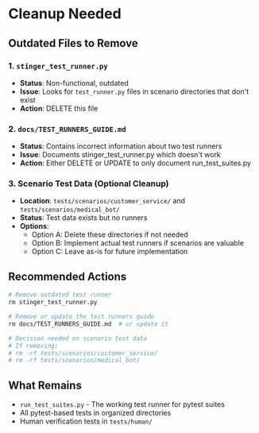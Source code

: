 # Cleanup Needed

## Outdated Files to Remove

### 1. `stinger_test_runner.py`
- **Status**: Non-functional, outdated
- **Issue**: Looks for `test_runner.py` files in scenario directories that don't exist
- **Action**: DELETE this file

### 2. `docs/TEST_RUNNERS_GUIDE.md` 
- **Status**: Contains incorrect information about two test runners
- **Issue**: Documents stinger_test_runner.py which doesn't work
- **Action**: Either DELETE or UPDATE to only document run_test_suites.py

### 3. Scenario Test Data (Optional Cleanup)
- **Location**: `tests/scenarios/customer_service/` and `tests/scenarios/medical_bot/`
- **Status**: Test data exists but no runners
- **Options**:
  - Option A: Delete these directories if not needed
  - Option B: Implement actual test runners if scenarios are valuable
  - Option C: Leave as-is for future implementation

## Recommended Actions

```bash
# Remove outdated test runner
rm stinger_test_runner.py

# Remove or update the test runners guide
rm docs/TEST_RUNNERS_GUIDE.md  # or update it

# Decision needed on scenario test data
# If removing:
# rm -rf tests/scenarios/customer_service/
# rm -rf tests/scenarios/medical_bot/
```

## What Remains

- `run_test_suites.py` - The working test runner for pytest suites
- All pytest-based tests in organized directories
- Human verification tests in `tests/human/`
